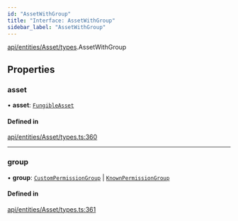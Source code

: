 ```yaml
---
id: "AssetWithGroup"
title: "Interface: AssetWithGroup"
sidebar_label: "AssetWithGroup"
---
```


[api/entities/Asset/types](../../../../../../modules/API/Entities/Asset/Types/Types.md).AssetWithGroup

## Properties

### asset

• **asset**: [`FungibleAsset`](../../../../../../classes/API/Entities/Asset/Fungible/FungibleAsset.md)

#### Defined in

[api/entities/Asset/types.ts:360](https://github.com/PolymeshAssociation/polymesh-sdk/blob/c53723bab/src/api/entities/Asset/types.ts#L360)

___

### group

• **group**: [`CustomPermissionGroup`](../../../../../../classes/API/Entities/CustomPermissionGroup/CustomPermissionGroup.md) \| [`KnownPermissionGroup`](../../../../../../classes/API/Entities/KnownPermissionGroup/KnownPermissionGroup.md)

#### Defined in

[api/entities/Asset/types.ts:361](https://github.com/PolymeshAssociation/polymesh-sdk/blob/c53723bab/src/api/entities/Asset/types.ts#L361)
